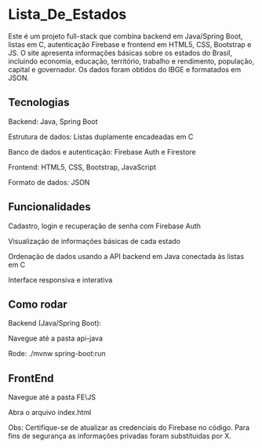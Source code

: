 # Lista_De_Estados

Este é um projeto full-stack que combina backend em Java/Spring Boot, listas em C, autenticação Firebase e frontend em HTML5, CSS, Bootstrap e JS. O site apresenta informações básicas sobre os estados do Brasil, incluindo economia, educação, território, trabalho e rendimento, população, capital e governador. Os dados foram obtidos do IBGE e formatados em JSON.

## Tecnologias

Backend: Java, Spring Boot

Estrutura de dados: Listas duplamente encadeadas em C

Banco de dados e autenticação: Firebase Auth e Firestore

Frontend: HTML5, CSS, Bootstrap, JavaScript

Formato de dados: JSON

## Funcionalidades

Cadastro, login e recuperação de senha com Firebase Auth

Visualização de informações básicas de cada estado

Ordenação de dados usando a API backend em Java conectada às listas em C

Interface responsiva e interativa

## Como rodar

Backend (Java/Spring Boot):

Navegue até a pasta api-java

Rode: ./mvnw spring-boot:run

## FrontEnd

Navegue até a pasta FE\JS

Abra o arquivo index.html

Obs: Certifique-se de atualizar as credenciais do Firebase no código. Para fins de segurança as informações privadas foram substituidas por X.
